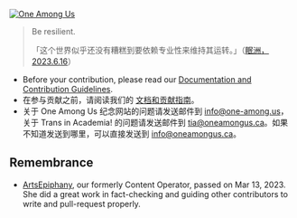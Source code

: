 [![One Among Us][banner]][site]

> Be resilient.
>
> 「这个世界似乎还没有糟糕到要依赖专业性来维持其运转。」（[眠洲，2023.6.16](https://twitter.com/usagiByTheShore/status/1680606566704201728?s=20)）

- Before your contribution, please read our [Documentation and Contribution Guidelines](https://github.com/one-among-us/how-we-work).
- 在参与贡献之前，请阅读我们的 [文档和贡献指南](https://github.com/one-among-us/how-we-work/blob/main/README-zh_Hans.md)。
- 关于 One Among Us 纪念网站的问题请发送邮件到 info@one-among.us，关于 Trans in Academia! 的问题请发送邮件到 tia@oneamongus.ca。如果不知道发送到哪里，可以直接发送到 info@oneamongus.ca。

## Remembrance
- [ArtsEpiphany](https://one-among.us/profile/ArtsEpiphany/), our formerly Content Operator, passed on Mar 13, 2023. She did a great work in fact-checking and guiding  other contributors to write and pull-request properly.

[banner]: https://one-among.us/banner.png "那些秋叶 ~ One Among Us ~"
[site]: https://one-among.us
